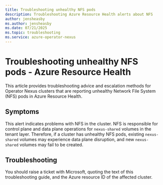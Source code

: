 ```yaml
---
title: Troubleshooting unhealthy NFS pods
description: Troubleshooting Azure Resource Health alerts about NFS
author: jensheasby
ms.author: jensheasby
ms.date: 07/21/2025
ms.topic: troubleshooting
ms.service: azure-operator-nexus
---
```


# Troubleshooting unhealthy NFS pods - Azure Resource Health

This article provides troubleshooting advice and escalation methods for Operator Nexus clusters that are
reporting unhealthy Network File System (NFS) pods in Azure Resource Health.

## Symptoms

This alert indicates problems with NFS in the cluster. NFS is responsible for control plane and data plane
operations for `nexus-shared` volumes in the tenant layer. Therefore, if a cluster has unhealthy NFS pods,
existing `nexus-shared` volumes may experience data plane disruption, and new `nexus-shared` volumes may
fail to be created.

## Troubleshooting

You should raise a ticket with Microsoft, quoting the text of this troubleshooting guide, and the Azure
resource ID of the affected cluster.
